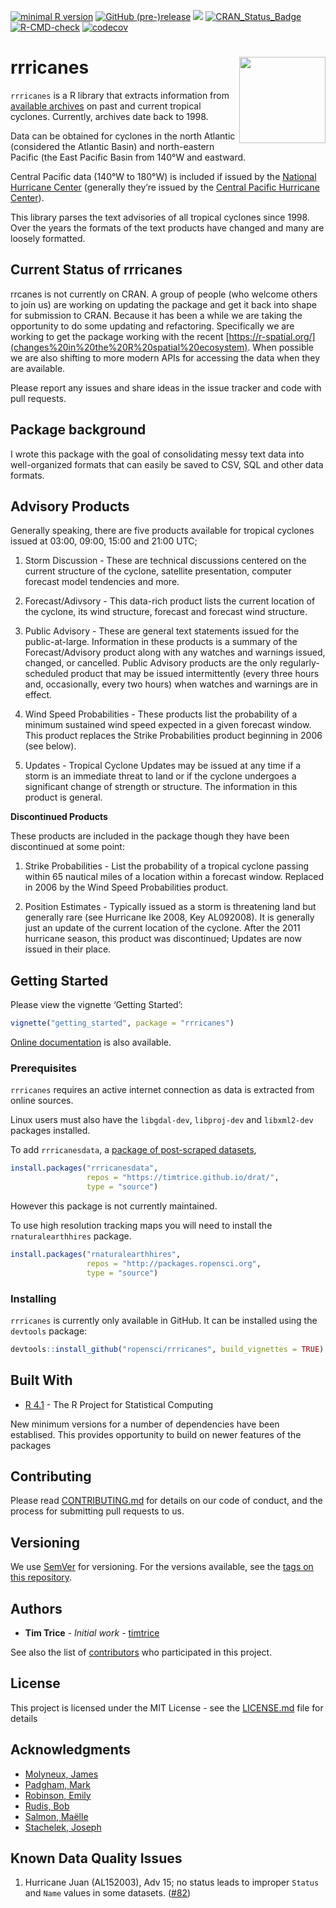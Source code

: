 
<!-- badges: start -->

[![minimal R
version](https://img.shields.io/badge/R%3E%3D-3.5.0-6666ff.svg)](https://cran.r-project.org/)
[![GitHub
(pre-)release](https://img.shields.io/github/release/ropensci/rrricanes/all.svg)](https://github.com/ropensci/rrricanes/tags)
[![](https://badges.ropensci.org/118_status.svg)](https://github.com/ropensci/onboarding/issues/118)
[![CRAN_Status_Badge](http://www.r-pkg.org/badges/version/rrricanes)](https://cran.r-project.org/package=rrricanes)
[![R-CMD-check](https://github.com/ropensci/rrricanes/workflows/R-CMD-check/badge.svg)](https://github.com/ropensci/rrricanes/actions)
[![codecov](https://codecov.io/gh/ropensci/rrricanes/branch/master/graph/badge.svg)](https://codecov.io/gh/ropensci/rrricanes)
<!-- badges: end -->

# rrricanes <img src='man/figures/logo.png' align="right" height="138" />

`rrricanes` is a R library that extracts information from [available
archives](http://www.nhc.noaa.gov/archive/1998/1998archive.shtml) on
past and current tropical cyclones. Currently, archives date back to
1998.

Data can be obtained for cyclones in the north Atlantic (considered the
Atlantic Basin) and north-eastern Pacific (the East Pacific Basin from
140°W and eastward.

Central Pacific data (140°W to 180°W) is included if issued by the
[National Hurricane Center](http://www.nhc.noaa.gov/) (generally they’re
issued by the [Central Pacific Hurricane
Center](http://www.prh.noaa.gov/cphc/)).

This library parses the text advisories of all tropical cyclones since
1998. Over the years the formats of the text products have changed and
many are loosely formatted.

## Current Status of rrricanes

rrcanes is not currently on CRAN. A group of people (who welcome others
to join us) are working on updating the package and get it back into
shape for submission to CRAN. Because it has been a while we are taking
the opportunity to do some updating and refactoring. Specifically we are
working to get the package working with the recent
[https://r-spatial.org/](changes%20in%20the%20R%20spatial%20ecosystem).
When possible we are also shifting to more modern APIs for accessing the
data when they are available.

Please report any issues and share ideas in the issue tracker and code
with pull requests.

## Package background

I wrote this package with the goal of consolidating messy text data into
well-organized formats that can easily be saved to CSV, SQL and other
data formats.

## Advisory Products

Generally speaking, there are five products available for tropical
cyclones issued at 03:00, 09:00, 15:00 and 21:00 UTC;

1.  Storm Discussion - These are technical discussions centered on the
    current structure of the cyclone, satellite presentation, computer
    forecast model tendencies and more.

2.  Forecast/Adivsory - This data-rich product lists the current
    location of the cyclone, its wind structure, forecast and forecast
    wind structure.

3.  Public Advisory - These are general text statements issued for the
    public-at-large. Information in these products is a summary of the
    Forecast/Advisory product along with any watches and warnings
    issued, changed, or cancelled. Public Advisory products are the only
    regularly-scheduled product that may be issued intermittently (every
    three hours and, occasionally, every two hours) when watches and
    warnings are in effect.

4.  Wind Speed Probabilities - These products list the probability of a
    minimum sustained wind speed expected in a given forecast window.
    This product replaces the Strike Probabilities product beginning in
    2006 (see below).

5.  Updates - Tropical Cyclone Updates may be issued at any time if a
    storm is an immediate threat to land or if the cyclone undergoes a
    significant change of strength or structure. The information in this
    product is general.

**Discontinued Products**

These products are included in the package though they have been
discontinued at some point:

1.  Strike Probabilities - List the probability of a tropical cyclone
    passing within 65 nautical miles of a location within a forecast
    window. Replaced in 2006 by the Wind Speed Probabilities product.

2.  Position Estimates - Typically issued as a storm is threatening land
    but generally rare (see Hurricane Ike 2008, Key AL092008). It is
    generally just an update of the current location of the cyclone.
    After the 2011 hurricane season, this product was discontinued;
    Updates are now issued in their place.

## Getting Started

Please view the vignette ‘Getting Started’:

``` r
vignette("getting_started", package = "rrricanes")
```

[Online documentation](https://timtrice.github.io/rrricanes/) is also
available.

### Prerequisites

`rrricanes` requires an active internet connection as data is extracted
from online sources.

Linux users must also have the `libgdal-dev`, `libproj-dev` and
`libxml2-dev` packages installed.

To add `rrricanesdata`, a [package of post-scraped
datasets](https://github.com/ropensci/rrricanesdata),

``` r
install.packages("rrricanesdata", 
                 repos = "https://timtrice.github.io/drat/", 
                 type = "source")
```

However this package is not currently maintained.

To use high resolution tracking maps you will need to install the
`rnaturalearthhires` package.

``` r
install.packages("rnaturalearthhires",
                 repos = "http://packages.ropensci.org",
                 type = "source")
```

### Installing

`rrricanes` is currently only available in GitHub. It can be installed
using the `devtools` package:

``` r
devtools::install_github("ropensci/rrricanes", build_vignettes = TRUE)
```

## Built With

-   [R 4.1](https://www.r-project.org/) - The R Project for Statistical
    Computing

New minimum versions for a number of dependencies have been establised.
This provides opportunity to build on newer features of the packages

## Contributing

Please read
[CONTRIBUTING.md](https://github.com/ropensci/rrricanes/blob/master/.github/CONTRIBUTING.md)
for details on our code of conduct, and the process for submitting pull
requests to us.

## Versioning

We use [SemVer](http://semver.org/) for versioning. For the versions
available, see the [tags on this
repository](https://github.com/ropensci/rrricanes/tags).

## Authors

-   **Tim Trice** - *Initial work* -
    [timtrice](https://github.com/timtrice)

See also the list of
[contributors](https://github.com/ropensci/rrricanes/contributors) who
participated in this project.

## License

This project is licensed under the MIT License - see the
[LICENSE.md](LICENSE.md) file for details

## Acknowledgments

-   [Molyneux, James](https://github.com/jimmylovestea)
-   [Padgham, Mark](https://github.com/mpadge)
-   [Robinson, Emily](https://github.com/robinsones)
-   [Rudis, Bob](https://github.com/hrbrmstr)
-   [Salmon, Maëlle](https://github.com/maelle)
-   [Stachelek, Joseph](https://github.com/jsta)

## Known Data Quality Issues

1.  Hurricane Juan (AL152003), Adv 15; no status leads to improper
    `Status` and `Name` values in some datasets.
    ([#82](https://github.com/ropensci/rrricanes/issues/82))
